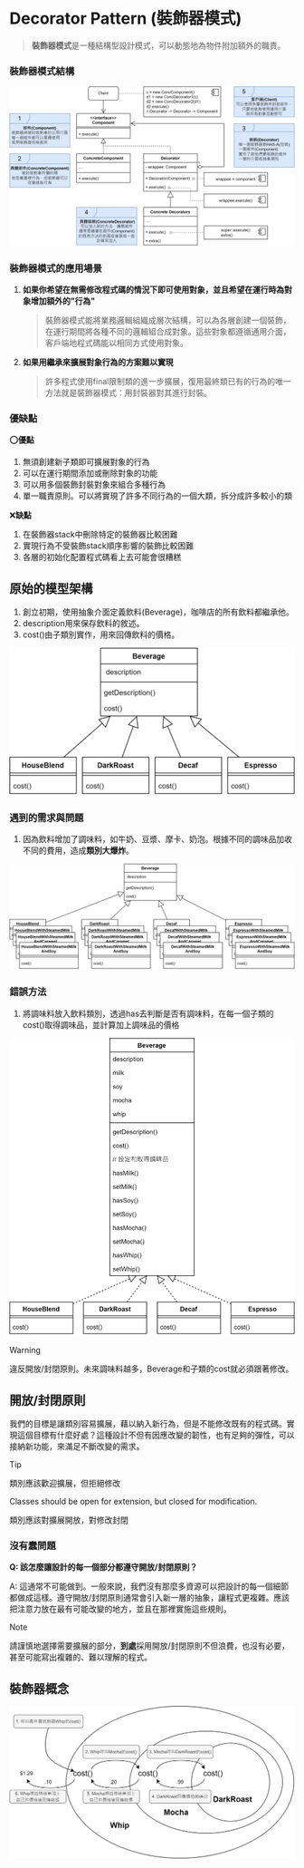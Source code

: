 # Decorator Pattern (裝飾器模式)

> **裝飾器模式**是一種結構型設計模式，可以動態地為物件附加額外的職責。

### 裝飾器模式結構

![裝飾器模式結構](./%E8%A3%9D%E9%A3%BE%E5%99%A8%E6%A8%A1%E5%BC%8F%E6%9E%B6%E6%A7%8B.png)

### 裝飾器模式的應用場景

1. **如果你希望在無需修改程式碼的情況下即可使用對象，並且希望在運行時為對象增加額外的"行為"**
    > 裝飾器模式能將業務邏輯組織成層次結構，可以為各層創建一個裝飾，在運行期間將各種不同的邏輯組合成對象。這些對象都遵循通用介面，客戶端地程式碼能以相同方式使用對象。
2. **如果用繼承來擴展對象行為的方案難以實現**
    > 許多程式使用final限制類的進一步擴展，復用最終類已有的行為的唯一方法就是裝飾器模式：用封裝器對其進行封裝。

### 優缺點

:o:**優點**

1. 無須創建新子類即可擴展對象的行為
2. 可以在運行期間添加或刪除對象的功能
3. 可以用多個裝飾封裝對象來組合多種行為
4. 單一職責原則。可以將實現了許多不同行為的一個大類，拆分成許多較小的類

:x:**缺點**

1. 在裝飾器stack中刪除特定的裝飾器比較困難
2. 實現行為不受裝飾stack順序影響的裝飾比較困難
3. 各層的初始化配置程式碼看上去可能會很糟糕

## 原始的模型架構

1. 創立初期，使用抽象介面定義飲料(Beverage)，咖啡店的所有飲料都繼承他。
2. description用來保存飲料的敘述。
3. cost()由子類別實作，用來回傳飲料的價格。

![原始的模型架構](./%E5%8E%9F%E5%A7%8B%E7%9A%84%E6%A8%A1%E5%9E%8B.png)

### 遇到的需求與問題

1. 因為飲料增加了調味料，如牛奶、豆漿、摩卡、奶泡。根據不同的調味品加收不同的費用，造成**類別大爆炸**。

![子類爆炸](./%E5%AD%90%E9%A1%9E%E7%88%86%E7%82%B8.png)

### 錯誤方法

1. 將調味料放入飲料類別，透過has去判斷是否有調味料，在每一個子類的cost()取得調味品，並計算加上調味品的價格

![錯誤方法](./%E9%8C%AF%E8%AA%A4%E6%96%B9%E6%B3%95.png)

> [!WARNING]
> 違反開放/封閉原則。未來調味料越多，Beverage和子類的cost就必須跟著修改。

## 開放/封閉原則

我們的目標是讓類別容易擴展，藉以納入新行為，但是不能修改既有的程式碼。實現這個目標有什麼好處？這種設計不但有因應改變的韌性，也有足夠的彈性，可以接納新功能，來滿足不斷改變的需求。

> [!TIP]
> 類別應該歡迎擴展，但拒絕修改
>
> Classes should be open for extension, but closed for modification.
>
> 類別應該對擴展開放，對修改封閉

### 沒有蠢問題

**Q: 該怎麼讓設計的每一個部分都遵守開放/封閉原則？**

A: 這通常不可能做到。一般來說，我們沒有那麼多資源可以把設計的每一個細節都做成這樣。遵守開放/封閉原則通常會引入新一層的抽象，讓程式更複雜。應該把注意力放在最有可能改變的地方，並且在那裡實施這些規則。

> [!NOTE]
> 請謹慎地選擇需要擴展的部分，**到處**採用開放/封閉原則不但浪費，也沒有必要，甚至可能寫出複雜的、難以理解的程式。

## 裝飾器概念

![裝飾器概念](./%E8%A3%9D%E9%A3%BE%E5%99%A8%E6%A6%82%E5%BF%B5.png)


